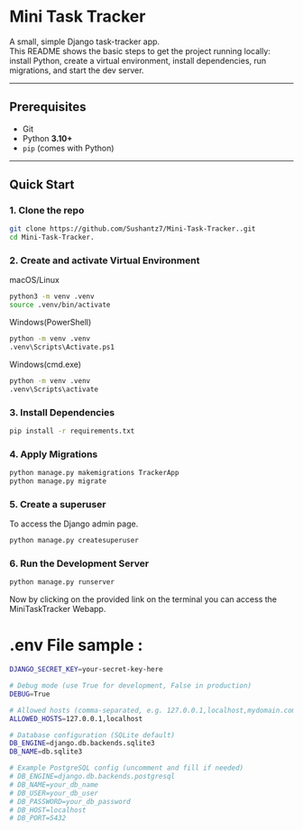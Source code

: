 # Mini Task Tracker

A small, simple Django task-tracker app.  
This README shows the basic steps to get the project running locally: install Python, create a virtual environment, install dependencies, run migrations, and start the dev server.

---

## Prerequisites
- Git
- Python **3.10+**
- `pip` (comes with Python)

---

## Quick Start

### 1. Clone the repo
```bash
git clone https://github.com/Sushantz7/Mini-Task-Tracker..git
cd Mini-Task-Tracker.
```

### 2. Create and activate Virtual Environment
macOS/Linux

```bash
python3 -m venv .venv
source .venv/bin/activate
```

Windows(PowerShell)
```bash
python -m venv .venv
.venv\Scripts\Activate.ps1
```

Windows(cmd.exe)
```bash
python -m venv .venv
.venv\Scripts\activate
```

### 3. Install Dependencies
```bash
pip install -r requirements.txt
```

### 4. Apply Migrations
```bash
python manage.py makemigrations TrackerApp
python manage.py migrate
```

### 5. Create a superuser
To access the Django admin page.
```bash
python manage.py createsuperuser
```

### 6. Run the Development Server
```bash
python manage.py runserver
```


Now by clicking on the provided link on the terminal you can access the MiniTaskTracker Webapp.

# .env File sample :
```bash
DJANGO_SECRET_KEY=your-secret-key-here

# Debug mode (use True for development, False in production)
DEBUG=True

# Allowed hosts (comma-separated, e.g. 127.0.0.1,localhost,mydomain.com)
ALLOWED_HOSTS=127.0.0.1,localhost

# Database configuration (SQLite default)
DB_ENGINE=django.db.backends.sqlite3
DB_NAME=db.sqlite3

# Example PostgreSQL config (uncomment and fill if needed)
# DB_ENGINE=django.db.backends.postgresql
# DB_NAME=your_db_name
# DB_USER=your_db_user
# DB_PASSWORD=your_db_password
# DB_HOST=localhost
# DB_PORT=5432

```





















